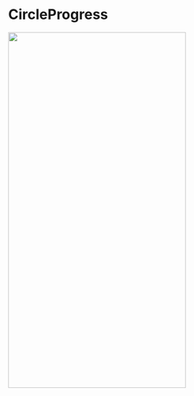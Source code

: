 # CircleProgress

<img src="https://github.com/aroundone/GifRepository/blob/master/CircleProgress/CircleProgress.gif" width=360 height=720 />
